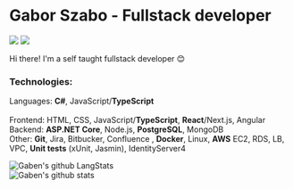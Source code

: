 # Gabor Szabo - Fullstack developer


[![](https://vistr.dev/badge?repo=gabengithub.gabengithub&corners=square&color=4056F4)](https://github.com/GabenGitHub/vistr.dev)
[![](https://img.shields.io/website?color=4056F4&style=flat-square&up_message=gaborszabo.no&url=https%3A%2F%2Fgaborszabo.no)](https://gaborszabo.no)

Hi there! I'm a self taught fullstack developer :blush:

### Technologies:

Languages: **C#**, JavaScript/**TypeScript**
<br/>
<br/>
Frontend: HTML, CSS, JavaScript/**TypeScript**, **React**/Next.js, Angular
<br/>
Backend: **ASP.NET Core**, Node.js, **PostgreSQL**, MongoDB
<br/>
Other: **Git**, Jira, Bitbucker, Confluence , **Docker**, Linux, **AWS** EC2, RDS, LB, VPC, **Unit tests** (xUnit, Jasmin), IdentityServer4

![Gaben's github LangStats](https://github-readme-stats.anuraghazra1.vercel.app/api/top-langs/?username=gabengithub&layout=compact&theme=dracula)
<br/>
![Gaben's github stats](https://github-readme-stats.vercel.app/api?username=gabengithub&show_icons=true&theme=dracula)
